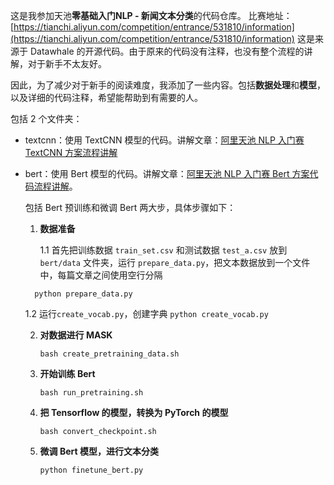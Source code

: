 这是我参加天池**零基础入门NLP - 新闻文本分类**的代码仓库。
比赛地址：[https://tianchi.aliyun.com/competition/entrance/531810/information](https://tianchi.aliyun.com/competition/entrance/531810/information)
这是来源于 Datawhale 的开源代码。由于原来的代码没有注释，也没有整个流程的讲解，对于新手不太友好。

因此，为了减少对于新手的阅读难度，我添加了一些内容。包括**数据处理**和**模型**，以及详细的代码注释，希望能帮助到有需要的人。

包括 2 个文件夹：

- textcnn：使用 TextCNN 模型的代码。讲解文章：[阿里天池 NLP 入门赛 TextCNN 方案流程讲解](https://zhuanlan.zhihu.com/p/183862056)

- bert：使用 Bert 模型的代码。讲解文章：[阿里天池 NLP 入门赛 Bert 方案代码流程讲解](https://zhuanlan.zhihu.com/p/219698336)。

  包括 Bert 预训练和微调 Bert 两大步，具体步骤如下：

  1. **数据准备**

      1.1 首先把训练数据 `train_set.csv` 和测试数据  `test_a.csv` 放到 `bert/data` 文件夹，运行 `prepare_data.py`，把文本数据放到一个文件中，每篇文章之间使用空行分隔
    ```
      python prepare_data.py
    ```
  
    1.2 运行`create_vocab.py`，创建字典
      ```
    python create_vocab.py
      ```

  2. **对数据进行 MASK**
      ```
      bash create_pretraining_data.sh
      ```

  3. **开始训练 Bert**
      ```
      bash run_pretraining.sh
      ```

  4. **把 Tensorflow 的模型，转换为 PyTorch 的模型**
      ```
      bash convert_checkpoint.sh
      ```

  5. **微调 Bert 模型，进行文本分类**
      ```
      python finetune_bert.py
      ```

